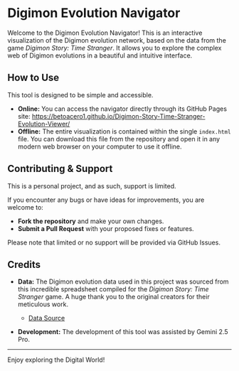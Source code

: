 # Digimon Evolution Navigator

Welcome to the Digimon Evolution Navigator! This is an interactive visualization of the Digimon evolution network, based on the data from the game *Digimon Story: Time Stranger*. It allows you to explore the complex web of Digimon evolutions in a beautiful and intuitive interface.

## How to Use

This tool is designed to be simple and accessible.

*   **Online:** You can access the navigator directly through its GitHub Pages site: https://betoacero1.github.io/Digimon-Story-Time-Stranger-Evolution-Viewer/
*   **Offline:** The entire visualization is contained within the single `index.html` file. You can download this file from the repository and open it in any modern web browser on your computer to use it offline.

## Contributing & Support

This is a personal project, and as such, support is limited.

If you encounter any bugs or have ideas for improvements, you are welcome to:
*   **Fork the repository** and make your own changes.
*   **Submit a Pull Request** with your proposed fixes or features.

Please note that limited or no support will be provided via GitHub Issues.

## Credits

*   **Data:** The Digimon evolution data used in this project was sourced from this incredible spreadsheet compiled for the *Digimon Story: Time Stranger* game. A huge thank you to the original creators for their meticulous work.
    *   [Data Source](https://docs.google.com/spreadsheets/d/1TfV-n7XnBxIiOYieuGrS931HOVey1SehjRasgmCI7OM/htmlview)

*   **Development:** The development of this tool was assisted by Gemini 2.5 Pro.

---

Enjoy exploring the Digital World!
